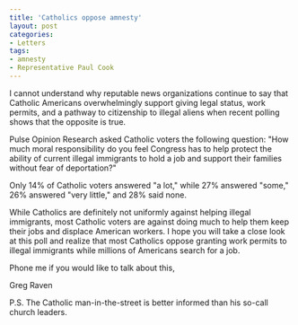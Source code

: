 ```yaml
---
title: 'Catholics oppose amnesty'
layout: post
categories:
- Letters
tags:
- amnesty
- Representative Paul Cook
---
```


I cannot understand why reputable news organizations continue to say that Catholic Americans overwhelmingly support giving legal status, work permits, and a pathway to citizenship to illegal aliens when recent polling shows that the opposite is true.  
  
Pulse Opinion Research asked Catholic voters the following question: "How much moral responsibility do you feel Congress has to help protect the ability of current illegal immigrants to hold a job and support their families without fear of deportation?"

Only 14% of Catholic voters answered "a lot," while 27% answered "some," 26% answered "very little," and 28% said none.

While Catholics are definitely not uniformly against helping illegal immigrants, most Catholic voters are against doing much to help them keep their jobs and displace American workers. I hope you will take a close look at this poll and realize that most Catholics oppose granting work permits to illegal immigrants while millions of Americans search for a job.

Phone me if you would like to talk about this,

Greg Raven

P.S. The Catholic man-in-the-street is better informed than his so-call church leaders.